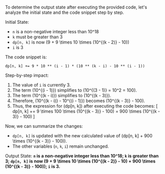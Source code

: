 To determine the output state after executing the provided code, let's analyze the initial state and the code snippet step by step.

Initial State: 
- `n` is a non-negative integer less than 10^18
- `k` must be greater than 3
- `dp[n, k]` is now \(9 + 9 \times 10 \times (10^{(k - 2)} - 10)\)
- `i` is 3

The code snippet is:
```
dp[n, k] += 9 * 10 ** (i - 1) * (10 ** (k - i) - 10 ** (i - 1))
```

Step-by-step impact:
1. The value of `i` is currently 3.
2. The term \(10^{(i - 1)}\) simplifies to \(10^{(3 - 1)} = 10^2 = 100\).
3. The term \(10^{(k - i)}\) simplifies to \(10^{(k - 3)}\).
4. Therefore, \(10^{(k - i)} - 10^{(i - 1)}\) becomes \(10^{(k - 3)} - 100\).
5. Thus, the expression for \(dp[n, k]\) after executing the code becomes:
   \[
   dp[n, k] += 9 \times 100 \times (10^{(k - 3)} - 100) = 900 \times (10^{(k - 3)} - 100)
   \]

Now, we can summarize the changes:
- `dp[n, k]` is updated with the new calculated value of \(dp[n, k] + 900 \times (10^{(k - 3)} - 100)\).
- The other variables (`n`, `k`, `i`) remain unchanged.

Output State: **`n` is a non-negative integer less than 10^18; `k` is greater than 3; `dp[n, k]` is now \(9 + 9 \times 10 \times (10^{(k - 2)} - 10) + 900 \times (10^{(k - 3)} - 100)\); `i` is 3.**